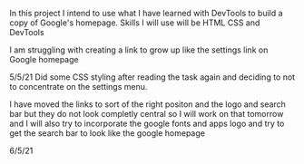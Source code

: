 In this project I intend to use what I have learned with DevTools to build a copy of Google's homepage. Skills I will use will be HTML CSS and DevTools

I am struggling with creating a link to grow up like the settings link on Google homepage

5/5/21
Did some CSS styling after reading the task again and deciding to not to concentrate on the settings menu.

I have moved the links to sort of the right positon and the logo and search bar but they do not look completly central so I will work on that tomorrow and I will also try to incorporate the google fonts and apps logo and try to get the search bar to look like the google homepage

6/5/21
